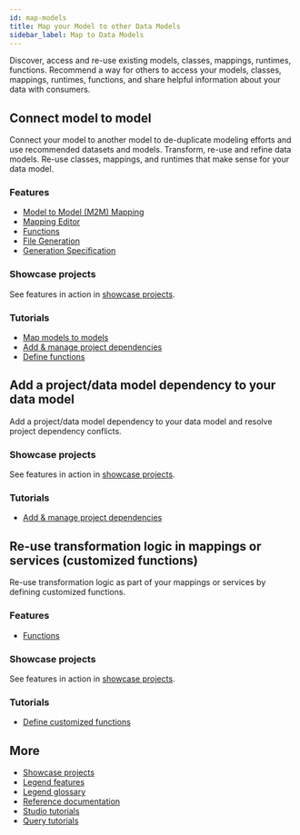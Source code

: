 ```yaml
---
id: map-models
title: Map your Model to other Data Models
sidebar_label: Map to Data Models
---
```

Discover, access and re-use existing models, classes, mappings, runtimes, functions. Recommend a way for others to access your models, classes, mappings, runtimes, functions, and share helpful information about your data with consumers.

## Connect model to model

Connect your model to another model to de-duplicate modeling efforts and use recommended datasets and models. Transform, re-use and refine data models. Re-use classes, mappings, and runtimes that make sense for your data model.

### Features
- [Model to Model (M2M) Mapping](../overview/legend-features.md/#model-to-model-mapping)
- [Mapping Editor](../overview/legend-features.md/#mapping-editor)
- [Functions](../overview/legend-features.md/#functions)
- [File Generation](../overview/legend-features.md/#file-generation)
- [Generation Specification](../overview/legend-features.md/#generation-specification)

### Showcase projects 
See features in action in [showcase projects](../showcases/showcase-projects.md).

### Tutorials
- [Map models to models](../tutorials/studio-m2m-mapping)
- [Add & manage project dependencies](../tutorials/studio-project-dependencies.md)
- [Define functions](../tutorials/studio-function.md)

## Add a project/data model dependency to your data model
Add a project/data model dependency to your data model and resolve project dependency conflicts.

<!-- 
### Features
_Coming soon_
-->

### Showcase projects
See features in action in [showcase projects](../showcases/showcase-projects.md).

### Tutorials
- [Add & manage project dependencies](../tutorials/studio-project-dependencies.md)

## Re-use transformation logic in mappings or services (customized functions)
Re-use transformation logic as part of your mappings or services by defining customized functions.

### Features
- [Functions](../overview/legend-glossary.md/#functions)

### Showcase projects
See features in action in [showcase projects](../showcases/showcase-projects.md).

### Tutorials
- [Define customized functions](../tutorials/studio-function.md)

<!-- 
## Manage model dependencies

### Features
_Coming soon_

### Showcase projects
See features in action in [showcase projects](../showcases/showcase-projects.md).

### Tutorials
- [Add & manage project dependencies](../tutorials/studio-project-dependencies.md)

## Query data in one model and map to another model

### Features
_Coming soon_

### Showcase projects
See features in action in [showcase projects](../showcases/showcase-projects.md).

### Tutorials
_Coming soon_

-->

## More
- [Showcase projects](../showcases/showcase-projects.md)
- [Legend features](../overview/legend-features.md)
- [Legend glossary](../overview/legend-glossary.md)
- [Reference documentation](../reference/legend-language.md)
- [Studio tutorials](../tutorials/studio-workspace.md)
- [Query tutorials](../tutorials/query-builder.md)
